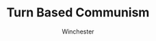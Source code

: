 ---
media: "images/rounds/round_4_2/turn_based_communism.png"
media_type: image
title: Turn Based Communism
author: Winchester
desc: By the time of the final assault, the server had begun to struggle.
---